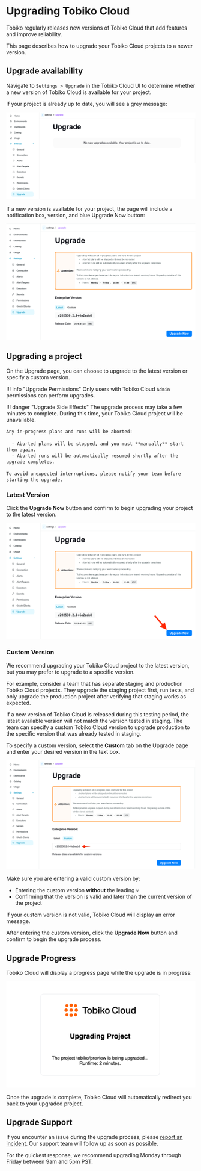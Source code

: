 # Upgrading Tobiko Cloud

Tobiko regularly releases new versions of Tobiko Cloud that add features and improve reliability.

This page describes how to upgrade your Tobiko Cloud projects to a newer version.

## Upgrade availability

Navigate to `Settings > Upgrade` in the Tobiko Cloud UI to determine whether a new version of Tobiko Cloud is available for your project.

If your project is already up to date, you will see a grey message:

![Tobiko Cloud Upgrade Already Up-to-Date](./upgrade/upgrade-ui-up-to-date.png)

If a new version is available for your project, the page will include a notification box, version, and blue Upgrade Now button:

![Tobiko Cloud Upgrade Page](./upgrade/upgrade-ui-available.png)

## Upgrading a project

On the Upgrade page, you can choose to upgrade to the latest version or specify a custom version.

!!! info "Upgrade Permissions"
    Only users with Tobiko Cloud `Admin` permissions can perform upgrades.

!!! danger "Upgrade Side Effects"
    The upgrade process may take a few minutes to complete. During this time, your Tobiko Cloud project will be unavailable.

    Any in-progress plans and runs will be aborted:

      - Aborted plans will be stopped, and you must **manually** start them again.
      - Aborted runs will be automatically resumed shortly after the upgrade completes.

    To avoid unexpected interruptions, please notify your team before starting the upgrade.

### Latest Version

Click the **Upgrade Now** button and confirm to begin upgrading your project to the latest version.

![Tobiko Cloud Upgrade Page](./upgrade/upgrade-ui-latest.png)

### Custom Version

We recommend upgrading your Tobiko Cloud project to the latest version, but you may prefer to upgrade to a specific version.

For example, consider a team that has separate staging and production Tobiko Cloud projects. They upgrade the staging project first, run tests, and only upgrade the production project after verifying that staging works as expected.

If a new version of Tobiko Cloud is released during this testing period, the latest available version will not match the version tested in staging. The team can specify a custom Tobiko Cloud version to upgrade production to the specific version that was already tested in staging.

To specify a custom version, select the **Custom** tab on the Upgrade page and enter your desired version in the text box.

![Tobiko Cloud Upgrade Custom Version](./upgrade/upgrade-ui-custom-version.png)

Make sure you are entering a valid custom version by:

  - Entering the custom version **without** the leading `v`
  - Confirming that the version is valid and later than the current version of the project

If your custom version is not valid, Tobiko Cloud will display an error message.

After entering the custom version, click the **Upgrade Now** button and confirm to begin the upgrade process.

## Upgrade Progress

Tobiko Cloud will display a progress page while the upgrade is in progress:

![Tobiko Cloud Upgrade Progress](./upgrade/upgrade-ui-progress.png)

Once the upgrade is complete, Tobiko Cloud will automatically redirect you back to your upgraded project.

## Upgrade Support

If you encounter an issue during the upgrade process, please [report an incident](./incident_reporting.md). Our support team will follow up as soon as possible.

For the quickest response, we recommend upgrading Monday through Friday between 9am and 5pm PST.